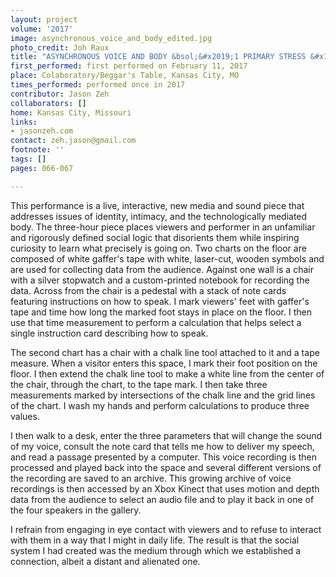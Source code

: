 ```yaml
---
layout: project
volume: '2017'
image: asynchronous_voice_and_body_edited.jpg
photo_credit: Joh Raux
title: "ASYNCHRONOUS VOICE AND BODY &bsol;&#x2019;1 PRIMARY STRESS &#x190;&#x300; &bsol;EF&bsol;&#x60;^  :  VOICELESS @ 145-165 HZ. &#x190;&#x300; &bsol;&bsol;EF&bsol;&bsol;V^ -- PLOSIVE!"
first_performed: first performed on February 11, 2017
place: Colaboratory/Beggar's Table, Kansas City, MO
times_performed: performed once in 2017
contributor: Jason Zeh
collaborators: []
home: Kansas City, Missouri
links:
- jasonzeh.com
contact: zeh.jason@gmail.com
footnote: ''
tags: []
pages: 066-067

---
```


This performance is a live, interactive, new media and sound piece that addresses issues of identity, intimacy, and the technologically mediated body. The three-hour piece places viewers and performer in an unfamiliar and rigorously defined social logic that disorients them while inspiring curiosity to learn what precisely is going on. Two charts on the floor are composed of white gaffer's tape with white, laser-cut, wooden symbols and are used for collecting data from the audience. Against one wall is a chair with a silver stopwatch and a custom-printed notebook for recording the data. Across from the chair is a pedestal with a stack of note cards featuring instructions on how to speak. I mark viewers' feet with gaffer's tape and time how long the marked foot stays in place on the floor. I then use that time measurement to perform a calculation that helps select a single instruction card describing how to speak.

The second chart has a chair with a chalk line tool attached to it and a tape measure. When a visitor enters this space, I mark their foot position on the floor. I then extend the chalk line tool to make a white line from the center of the chair, through the chart, to the tape mark. I then take three measurements marked by intersections of the chalk line and the grid lines of the chart. I wash my hands and perform calculations to produce three values.

I then walk to a desk, enter the three parameters that will change the sound of my voice, consult the note card that tells me how to deliver my speech, and read a passage presented by a computer. This voice recording is then processed and played back into the space and several different versions of the recording are saved to an archive. This growing archive of voice recordings is then accessed by an Xbox Kinect that uses motion and depth data from the audience to select an audio file and to play it back in one of the four speakers in the gallery.

I refrain from engaging in eye contact with viewers and to refuse to interact with them in a way that I might in daily life. The result is that the social system I had created was the medium through which we established a connection, albeit a distant and alienated one.
